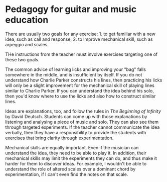 # Pedagogy for guitar and music education

There are usually two goals for any exercise: 1. to get familiar with a new idea, such as call and response; 2. to improve mechanical skill, such as arpeggio and scales.

THe instructions from the teacher must involve exercises targeting one of these two goals.

The common advice of learning licks and improving your "bag" falls somewhere in the middle, and is insufficient by itself. If you do not understand how Charlie Parker constructs his lines, then practicing his licks will only be a slight improvement for the mechanical skill of playing lines similar to Charlie Parker. If you can understand the idea behind his solo, then you'd know where to use the licks and also how to construct similar lines.

Ideas are explanations, too, and follow the rules in _The Beginning of Infinity_ by David Deutsch. Students can come up with those explanations by listening and analysing a piece of music and solo. They can also see them through targeted experiments. If the teacher cannot communicate the idea verbally, then they have a responsibility to provide the students with exercises that bring clarity through experimentation.

Mechanical skills are equally important. Even if the musician can understand the idea, they need to be able to play it. In addition, their mechanical skills may limit the experiments they can do, and thus make it harder for them to discover ideas. For example, I wouldn't be able to understand the role of altered scales over a dominant chord by experimentation, if I can't even find the notes on that scale.
